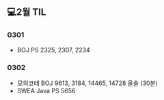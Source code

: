 ## 💻2월 TIL

### 0301
* BOJ PS 2325, 2307, 2234

### 0302
* 모의코테 BOJ 9613, 3184, 14465, 14728 올솔 (30분)
* SWEA Java PS 5656